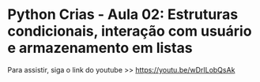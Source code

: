 # Python Crias - Aula 02: Estruturas condicionais, interação com usuário e armazenamento em listas

Para assistir, siga o link do youtube >> https://youtu.be/wDrILobQsAk